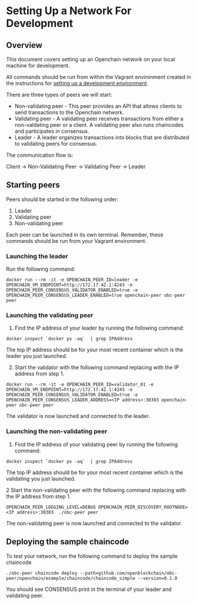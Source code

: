 # Setting Up a Network For Development

## Overview

This document covers setting up an Openchain network on your local machine for development.

All commands should be run from within the Vagrant environment created in the instructions for [setting up a development environment](https://github.com/openblockchain/obc-getting-started/blob/master/devenv.md).

There are three types of peers we will start:

- Non-validating peer - This peer provides an API that allows clients to send transactions to the Openchain network.
- Validating peer - A validating peer receives transactions from either a non-valdating peer or a client. A validating peer also runs chaincodes and participates in consensus.
- Leader - A leader organizes transactions into blocks that are distributed to validating peers for consensus.

The communication flow is:

Client -> Non-Validating Peer -> Validating Peer -> Leader

## Starting peers

Peers should be started in the following order:

1. Leader
2. Validating peer
3. Non-validating peer

Each peer can be launched in its own terminal. Remember, these commands should be run from your Vagrant environment.

### Launching the leader

Run the following command:
```
docker run --rm -it -e OPENCHAIN_PEER_ID=leader -e OPENCHAIN_VM_ENDPOINT=http://172.17.42.1:4243 -e OPENCHAIN_PEER_CONSENSUS_VALIDATOR_ENABLED=true -e OPENCHAIN_PEER_CONSENSUS_LEADER_ENABLED=true openchain-peer obc-peer peer
```

### Launching the validating peer

1. Find the IP address of your leader by running the following command:
```
docker inspect `docker ps -aq`  | grep IPAddress
```
The top IP address should be for your most recent container which is the leader you just launched.

2. Start the validator with the following command replacing <IP address> with the IP address from step 1.
```
docker run --rm -it -e OPENCHAIN_PEER_ID=validator_01 -e OPENCHAIN_VM_ENDPOINT=http://172.17.42.1:4243 -e OPENCHAIN_PEER_CONSENSUS_VALIDATOR_ENABLED=true -e OPENCHAIN_PEER_CONSENSUS_LEADER_ADDRESS=<IP address>:30303 openchain-peer obc-peer peer
```

The validator is now launched and connected to the leader.

### Launching the non-validating peer

1. Find the IP address of your validating peer by running the following command:
```
docker inspect `docker ps -aq`  | grep IPAddress
```
The top IP address should be for your most recent container which is the validating you just launched.

2 Start the non-validating peer with the following command replacing <IP address> with the IP address from step 1.
```
OPENCHAIN_PEER_LOGGING_LEVEL=DEBUG OPENCHAIN_PEER_DISCOVERY_ROOTNODE=<IP address>:30303  ./obc-peer peer
```

The non-validating peer is now launched and connected to the validator.

## Deploying the sample chaincode

To test your network, run the following command to deploy the sample chaincode
```
./obc-peer chaincode deploy --path=github.com/openblockchain/obc-peer/openchain/example/chaincode/chaincode_simple --version=0.1.0
```
You should see CONSENSUS print in the terminal of your leader and validating peer.
